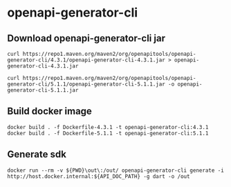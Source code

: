 # openapi-generator-cli

## Download openapi-generator-cli jar
`curl https://repo1.maven.org/maven2/org/openapitools/openapi-generator-cli/4.3.1/openapi-generator-cli-4.3.1.jar > openapi-generator-cli-4.3.1.jar`

`curl https://repo1.maven.org/maven2/org/openapitools/openapi-generator-cli/5.1.1/openapi-generator-cli-5.1.1.jar -o openapi-generator-cli-5.1.1.jar`

## Build docker image
`docker build . -f Dockerfile-4.3.1 -t openapi-generator-cli:4.3.1`
`docker build . -f Dockerfile-5.1.1 -t openapi-generator-cli:5.1.1`

## Generate sdk
`docker run --rm -v ${PWD}\out\:/out/ openapi-generator-cli generate -i http://host.docker.internal:${API_DOC_PATH} -g dart -o /out`
